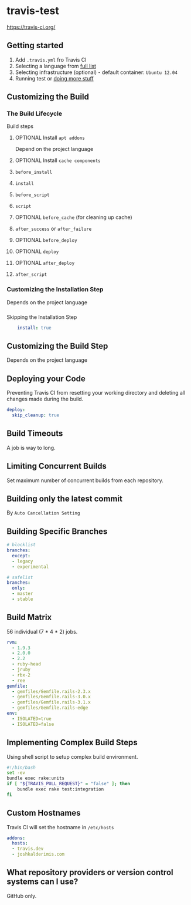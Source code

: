 # travis-test
https://travis-ci.org/

## Getting started
1. Add `.travis.yml` fro Travis CI
1. Selecting a language from [full list](https://docs.travis-ci.com/user/languages/)
1. Selecting infrastructure (optional) - default container: `Ubuntu 12.04`
1. Running test or [doing more stuff](https://docs.travis-ci.com/user/getting-started/#More-than-running-tests)

## Customizing the Build

### The Build Lifecycle

Build steps

1. OPTIONAL Install `apt addons`

    Depend on the project language

1. OPTIONAL Install `cache components`
1. `before_install`
1. `install`
1. `before_script`
1. `script`
1. OPTIONAL `before_cache` (for cleaning up cache)
1. `after_success` or `after_failure`
1. OPTIONAL `before_deploy`
1. OPTIONAL `deploy`
1. OPTIONAL `after_deploy`
1. `after_script`

### Customizing the Installation Step
Depends on the project language

###
Skipping the Installation Step

```yaml
    install: true
```

## Customizing the Build Step
Depends on the project language

## Deploying your Code
Preventing Travis CI from resetting your working directory and deleting all changes made during the build.
```yaml
deploy:
  skip_cleanup: true
```

## Build Timeouts
A job is way to long.

## Limiting Concurrent Builds
Set maximum number of concurrent builds from each repository.

## Building only the latest commit
By `Auto Cancellation Setting`

## Building Specific Branches

```yaml
# blocklist
branches:
  except:
  - legacy
  - experimental

# safelist
branches:
  only:
  - master
  - stable
```

## Build Matrix

56 individual (7 * 4 * 2) jobs.
```yaml
rvm:
  - 1.9.3
  - 2.0.0
  - 2.2
  - ruby-head
  - jruby
  - rbx-2
  - ree
gemfile:
  - gemfiles/Gemfile.rails-2.3.x
  - gemfiles/Gemfile.rails-3.0.x
  - gemfiles/Gemfile.rails-3.1.x
  - gemfiles/Gemfile.rails-edge
env:
  - ISOLATED=true
  - ISOLATED=false
```

## Implementing Complex Build Steps
Using shell script to setup complex build environment.

```sh
#!/bin/bash
set -ev
bundle exec rake:units
if [ "${TRAVIS_PULL_REQUEST}" = "false" ]; then
    bundle exec rake test:integration
fi
```

## Custom Hostnames
Travis CI will set the hostname in `/etc/hosts`

```yaml
addons:
  hosts:
  - travis.dev
  - joshkalderimis.com
```

## What repository providers or version control systems can I use?
GitHub only.